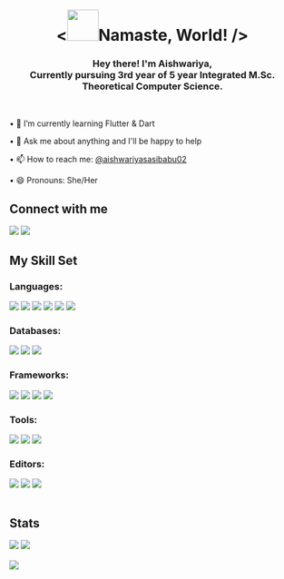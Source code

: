 <!-- 
### Hi there 👋

**Aishwariya02/Aishwariya02** is a ✨ _special_ ✨ repository because its `README.md` (this file) appears on your GitHub profile.

Here are some ideas to get you started:

- 🔭 I’m currently working on ...
- 🌱 I’m currently learning ...
- 👯 I’m looking to collaborate on ...
- 🤔 I’m looking for help with ...
- 💬 Ask me about ...
- 📫 How to reach me: ...
- 😄 Pronouns: ...
- ⚡ Fun fact: ...
-->
<!-- 
<h1 align = 'center'> Hi<img src = "https://media.tenor.com/Wx9IEmZZXSoAAAAj/hi.gif" width = "55px" height = "55px">, I'm Aishwariya </h1>
-->
<h1 align = 'center'>&lt;<img src = "https://media.tenor.com/Wx9IEmZZXSoAAAAj/hi.gif" width = "55px" height = "55px">Namaste, World! /&gt;</h1>
<h3 align = 'center'>Hey there! I'm Aishwariya,<br>Currently pursuing 3rd year of 5 year Integrated M.Sc. Theoretical Computer Science.</h3><br>
<p>• 🌱 I’m currently learning Flutter & Dart </p>
<p>• 💬 Ask me about anything and I'll be happy to help </p>
<p>• 📫 How to reach me: <a href = "mailto:aishwariyasasibabu02@gmail.com">@aishwariyasasibabu02</a></p>
<p>• 😄 Pronouns: She/Her</p>
<h2 align = 'left'>Connect with me </h2>
<a href = "www.linkedin.com/in/aishwariya-s-687a2a232"><img src = "https://img.shields.io/badge/linkedin-%230077B5.svg?style=for-the-badge&logo=linkedin&logoColor=white"></a>
<a href = "https://www.instagram.com/aishwariya._/"><img src = "https://img.shields.io/badge/Instagram-%23E4405F.svg?style=for-the-badge&logo=Instagram&logoColor=white"></a>
<h2 align = 'left'>My Skill Set </h2>
<h3 align = 'left'> Languages: </h3>
<div>
<img src= "https://img.shields.io/badge/c-%2300599C.svg?style=for-the-badge&logo=c&logoColor=white">
<img src = "https://img.shields.io/badge/c++-%2300599C.svg?style=for-the-badge&logo=c%2B%2B&logoColor=white">
<img src = "https://img.shields.io/badge/python-3670A0?style=for-the-badge&logo=python&logoColor=ffdd54">
<img src = "https://img.shields.io/badge/r-%23276DC3.svg?style=for-the-badge&logo=r&logoColor=white">
<img src = "https://img.shields.io/badge/java-%23ED8B00.svg?style=for-the-badge&logo=java&logoColor=white">
<img src = "https://img.shields.io/badge/javascript-%23323330.svg?style=for-the-badge&logo=javascript&logoColor=%23F7DF1E"> 
</div>
<h3 align = 'left'>Databases:</h3>
<div>
<img src = "https://img.shields.io/badge/mysql-%2300f.svg?style=for-the-badge&logo=mysql&logoColor=white">
<img src = "https://img.shields.io/badge/postgres-%23316192.svg?style=for-the-badge&logo=postgresql&logoColor=white">
<img src = "https://img.shields.io/badge/MongoDB-%234ea94b.svg?style=for-the-badge&logo=mongodb&logoColor=white">
</div>
<h3 align = 'left'>Frameworks:</h3>
<div>
<img src = "https://img.shields.io/badge/express.js-%23404d59.svg?style=for-the-badge&logo=express&logoColor=%2361DAFB">
<img src = "https://img.shields.io/badge/node.js-6DA55F?style=for-the-badge&logo=node.js&logoColor=white">
<img src = "https://img.shields.io/badge/react-%2320232a.svg?style=for-the-badge&logo=react&logoColor=%2361DAFB">
<img src = "https://img.shields.io/badge/tailwindcss-%2338B2AC.svg?style=for-the-badge&logo=tailwind-css&logoColor=white">
</div>
<h3 align = 'left'>Tools:</h3>
<div>
<img src = "https://img.shields.io/badge/Postman-FF6C37?style=for-the-badge&logo=postman&logoColor=white">
<img src = "https://img.shields.io/badge/git-%23F05033.svg?style=for-the-badge&logo=git&logoColor=white">
<img src = "https://img.shields.io/badge/github-%23121011.svg?style=for-the-badge&logo=github&logoColor=white">
</div>
<h3 align = 'left'>Editors:</h3>
<div>
<img src = "https://img.shields.io/badge/Visual%20Studio%20Code-0078d7.svg?style=for-the-badge&logo=visual-studio-code&logoColor=white">
<img src = "https://img.shields.io/badge/Spyder-838485?style=for-the-badge&logo=spyder%20ide&logoColor=maroon">
<img src = "https://img.shields.io/badge/IntelliJIDEA-000000.svg?style=for-the-badge&logo=intellij-idea&logoColor=white">
</div><br>
<h2 align = 'left'>Stats</h3>
<div>
<img src = "https://github-readme-stats.vercel.app/api/top-langs/?username=aishwariya02&theme=synthwave">
<img src = "https://github-readme-stats.vercel.app/api?username=aishwariya02&theme=synthwave">
</div><br>
<img src = "https://github-readme-streak-stats.herokuapp.com?user=aishwariya02&theme=synthwave">
